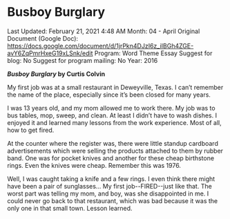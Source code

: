 # Busboy Burglary

Last Updated: February 21, 2021 4:48 AM
Month: 04 - April
Original Document (Google Doc): https://docs.google.com/document/d/1jrPkn4DJzI6z_iIBGh4ZGE-avY6ZqPmrHxeG19xLSnk/edit
Program: Word Theme Essay
Suggest for blog: No
Suggest for program mailing: No
Year: 2016

***Busboy Burglary* by Curtis Colvin**

My first job was at a small restaurant in Deweyville, Texas. I can’t remember the name of the place, especially since it’s been closed for many years.

I was 13 years old, and my mom allowed me to work there. My job was to bus tables, mop, sweep, and clean. At least I didn’t have to wash dishes. I enjoyed it and learned many lessons from the work experience. Most of all, how to get fired.

At the counter where the register was, there were little standup cardboard advertisements which were selling the products attached to them by rubber band. One was for pocket knives and another for these cheap birthstone rings. Even the knives were cheap. Remember this was 1976.

Well, I was caught taking a knife and a few rings. I even think there might have been a pair of sunglasses… My first job--FIRED--just like that. The worst part was telling my mom, and boy, was she disappointed in me. I could never go back to that restaurant, which was bad because it was the only one in that small town. Lesson learned.